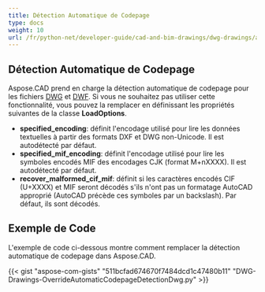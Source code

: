 ```yaml
---
title: Détection Automatique de Codepage
type: docs
weight: 10
url: /fr/python-net/developer-guide/cad-and-bim-drawings/dwg-drawings/auto-codepage-detection/
---
```


## **Détection Automatique de Codepage**

Aspose.CAD prend en charge la détection automatique de codepage pour les fichiers [DWG](https://docs.fileformat.com/cad/dwg/) et [DWF](https://docs.fileformat.com/cad/dwf/). Si vous ne souhaitez pas utiliser cette fonctionnalité, vous pouvez la remplacer en définissant les propriétés suivantes de la classe **LoadOptions**.

- **specified_encoding**: définit l'encodage utilisé pour lire les données textuelles à partir des formats DXF et DWG non-Unicode. Il est autodétecté par défaut.
- **specified_mif_encoding**: définit l'encodage utilisé pour lire les symboles encodés MIF des encodages CJK (format M+nXXXX). Il est autodétecté par défaut.
- **recover_malformed_cif_mif**: définit si les caractères encodés CIF (U+XXXX) et MIF seront décodés s'ils n'ont pas un formatage AutoCAD approprié (AutoCAD précède ces symboles par un backslash). Par défaut, ils sont décodés.

## Exemple de Code

L'exemple de code ci-dessous montre comment remplacer la détection automatique de codepage dans Aspose.CAD.

{{< gist "aspose-com-gists" "511bcfad674670f7484dcd1c47480b11" "DWG-Drawings-OverrideAutomaticCodepageDetectionDwg.py" >}}
